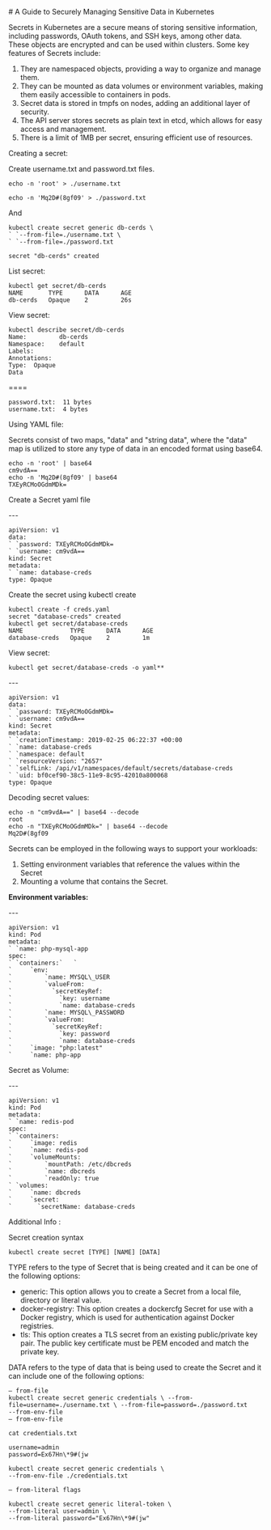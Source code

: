 
﻿# A Guide to Securely Managing Sensitive Data in Kubernetes

Secrets in Kubernetes are a secure means of storing sensitive information, including passwords, OAuth tokens, and SSH keys, among other data. These objects are encrypted and can be used within clusters. Some key features of Secrets include:

1. They are namespaced objects, providing a way to organize and manage them.
1. They can be mounted as data volumes or environment variables, making them easily accessible to containers in pods.
1. Secret data is stored in tmpfs on nodes, adding an additional layer of security.
1. The API server stores secrets as plain text in etcd, which allows for easy access and management.
1. There is a limit of 1MB per secret, ensuring efficient use of resources.

Creating a secret:

Create username.txt and password.txt files.


    echo -n 'root' > ./username.txt

    echo -n 'Mq2D#(8gf09' > ./password.txt

And

    kubectl create secret generic db-cerds \
    ` `--from-file=./username.txt \
    ` `--from-file=./password.txt

    secret "db-cerds" created

List secret:

    kubectl get secret/db-cerds
    NAME       TYPE      DATA      AGE
    db-cerds   Opaque    2         26s



View secret:

    kubectl describe secret/db-cerds
    Name:         db-cerds
    Namespace:    default
    Labels:
    Annotations:
    Type:  Opaque
    Data

\====

    password.txt:  11 bytes
    username.txt:  4 bytes


Using YAML file:

Secrets consist of two maps, "data" and "string data", where the "data" map is utilized to store any type of data in an encoded format using base64.


    echo -n 'root' | base64
    cm9vdA==
    echo -n 'Mq2D#(8gf09' | base64
    TXEyRCMoOGdmMDk=


Create a Secret yaml file

\---

    apiVersion: v1
    data:
    ` `password: TXEyRCMoOGdmMDk=
    ` `username: cm9vdA==
    kind: Secret
    metadata:
    ` `name: database-creds
    type: Opaque


Create the secret using kubectl create

    kubectl create -f creds.yaml
    secret "database-creds" created
    kubectl get secret/database-creds
    NAME             TYPE      DATA      AGE
    database-creds   Opaque    2         1m

View secret:

    kubectl get secret/database-creds -o yaml**

\---

    apiVersion: v1
    data:
    ` `password: TXEyRCMoOGdmMDk=
    ` `username: cm9vdA==
    kind: Secret
    metadata:
    ` `creationTimestamp: 2019-02-25 06:22:37 +00:00
    ` `name: database-creds
    ` `namespace: default
    ` `resourceVersion: "2657"
    ` `selfLink: /api/v1/namespaces/default/secrets/database-creds
    ` `uid: bf0cef90-38c5-11e9-8c95-42010a800068
    type: Opaque

Decoding secret values:

    echo -n "cm9vdA==" | base64 --decode
    root
    echo -n "TXEyRCMoOGdmMDk=" | base64 --decode
    Mq2D#(8gf09


Secrets can be employed in the following ways to support your workloads:

1. Setting environment variables that reference the values within the Secret
1. Mounting a volume that contains the Secret.

**Environment variables:**


\---

    apiVersion: v1
    kind: Pod
    metadata:
    ` `name: php-mysql-app
    spec:
    ` `containers:`   `
    `     `env:
    `         `name: MYSQL\_USER
    `         `valueFrom:
    `           `secretKeyRef:
    `             `key: username
    `             `name: database-creds
    `         `name: MYSQL\_PASSWORD
    `         `valueFrom:
    `           `secretKeyRef:
    `             `key: password
    `             `name: database-creds
    `     `image: "php:latest"
    `     `name: php-app



Secret as Volume:


\---

    apiVersion: v1
    kind: Pod
    metadata:
    ` `name: redis-pod
    spec:
    ` `containers:
    `     `image: redis
    `     `name: redis-pod
    `     `volumeMounts:
    `         `mountPath: /etc/dbcreds
    `         `name: dbcreds
    `         `readOnly: true
    ` `volumes:
    `     `name: dbcreds
    `     `secret:
    `       `secretName: database-creds

Additional Info :

Secret creation syntax

    kubectl create secret [TYPE] [NAME] [DATA]

TYPE refers to the type of Secret that is being created and it can be one of the following options:

- generic: This option allows you to create a Secret from a local file, directory or literal value.
- docker-registry: This option creates a dockercfg Secret for use with a Docker registry, which is used for authentication against Docker registries.
- tls: This option creates a TLS secret from an existing public/private key pair. The public key certificate must be PEM encoded and match the private key.

DATA refers to the type of data that is being used to create the Secret and it can include one of the following options:

    — from-file
    kubectl create secret generic credentials \ --from-file=username=./username.txt \ --from-file=password=./password.txt
    --from-env-file
    — from-env-file

    cat credentials.txt
    
    username=admin
    password=Ex67Hn\*9#(jw

    kubectl create secret generic credentials \
    --from-env-file ./credentials.txt
    
    — from-literal flags
    
    kubectl create secret generic literal-token \
    --from-literal user=admin \
    --from-literal password="Ex67Hn\*9#(jw"